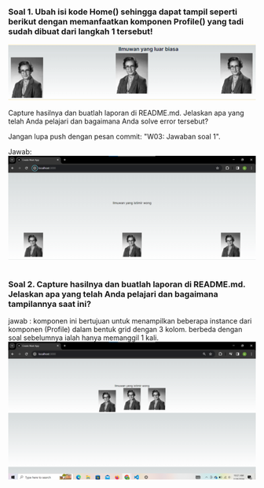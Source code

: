 ### **Soal 1.** Ubah isi kode Home() sehingga dapat tampil seperti berikut dengan memanfaatkan komponen Profile() yang tadi sudah dibuat dari langkah 1 tersebut!

![alt text](doc/1.png)

Capture hasilnya dan buatlah laporan di README.md. Jelaskan apa yang telah Anda pelajari dan bagaimana Anda solve error tersebut?

Jangan lupa push dengan pesan commit: "W03: Jawaban soal 1".

Jawab: 
![alt text](doc/2.png)
```

```
### **Soal 2. Capture hasilnya dan buatlah laporan di README.md. Jelaskan apa yang telah Anda pelajari dan bagaimana tampilannya saat ini?**
jawab : 
komponen ini bertujuan untuk menampilkan beberapa instance dari komponen (Profile) dalam bentuk grid dengan 3 kolom.
berbeda dengan soal sebelumnya ialah hanya memanggil 1 kali.
![alt text](doc/3.png)
